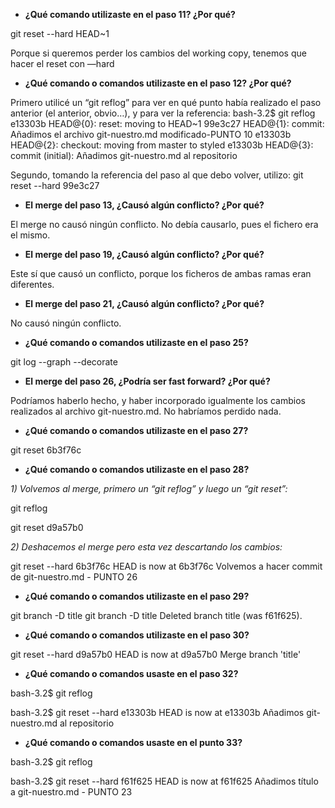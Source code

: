 

- **¿Qué comando utilizaste en el paso 11? ¿Por qué?**

git reset --hard HEAD~1

Porque si queremos perder los cambios del working copy, tenemos que hacer el reset con —hard

- **¿Qué comando o comandos utilizaste en el paso 12? ¿Por qué?**

Primero utilicé un “git reflog” para ver en qué punto había realizado el paso anterior (el anterior, obvio…), y para ver la referencia:
bash-3.2$ git reflog
e13303b HEAD@{0}: reset: moving to HEAD~1
99e3c27 HEAD@{1}: commit: Añadimos el archivo git-nuestro.md modificado-PUNTO 10
e13303b HEAD@{2}: checkout: moving from master to styled
e13303b HEAD@{3}: commit (initial): Añadimos git-nuestro.md al repositorio

Segundo, tomando la referencia del paso al que debo volver, utilizo:
git reset --hard 99e3c27

- **El merge del paso 13, ¿Causó algún conflicto? ¿Por qué?** 

El merge no causó ningún conflicto. No debía causarlo, pues el fichero era el mismo.

- **El merge del paso 19, ¿Causó algún conflicto? ¿Por qué?** 

Este sí que causó un conflicto, porque los ficheros de ambas ramas eran diferentes.

- **El merge del paso 21, ¿Causó algún conflicto? ¿Por qué?** 

No causó ningún conflicto.

- **¿Qué comando o comandos utilizaste en el paso 25?**

git log --graph --decorate

- **El merge del paso 26, ¿Podría ser fast forward? ¿Por qué?** 

Podríamos haberlo hecho, y haber incorporado igualmente los cambios realizados al archivo git-nuestro.md. No habríamos perdido nada.

- **¿Qué comando o comandos utilizaste en el paso 27?** 

git reset 6b3f76c	

- **¿Qué comando o comandos utilizaste en el paso 28?** 

*1) Volvemos al merge, primero un “git reflog” y luego un “git reset”:*

git reflog

git reset d9a57b0

*2) Deshacemos el merge pero esta vez descartando los cambios:*

git reset --hard 6b3f76c
HEAD is now at 6b3f76c Volvemos a hacer commit de git-nuestro.md - PUNTO 26

- **¿Qué comando o comandos utilizaste en el paso 29?** 

git branch -D title
git branch -D title
Deleted branch title (was f61f625).

- **¿Qué comando o comandos utilizaste en el paso 30?** 

git reset --hard d9a57b0
HEAD is now at d9a57b0 Merge branch 'title'

- **¿Qué comando o comandos usaste en el paso 32?** 

bash-3.2$ git reflog

bash-3.2$ git reset --hard e13303b
HEAD is now at e13303b Añadimos git-nuestro.md al repositorio

- **¿Qué comando o comandos usaste en el punto 33?** 

bash-3.2$ git reflog
 
bash-3.2$ git reset --hard f61f625
HEAD is now at f61f625 Añadimos título a git-nuestro.md - PUNTO 23
